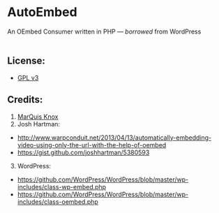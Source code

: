 AutoEmbed
======

An OEmbed Consumer written in PHP &mdash; <i>borrowed</i> from WordPress
<br><br>
## License: 
<ul>
    <li>
        <a href="http://www.gnu.org/licenses/gpl-3.0.txt" target="_blank">GPL v3</a>
    </li>
</ul>

## Credits: 
1. <a href="https://github.com/MarQuisKnox">MarQuis Knox</a></li>
2. Josh Hartman: 
 * http://www.warpconduit.net/2013/04/13/automatically-embedding-video-using-only-the-url-with-the-help-of-oembed
 * https://gist.github.com/joshhartman/5380593
3. WordPress:  
 * https://github.com/WordPress/WordPress/blob/master/wp-includes/class-wp-embed.php
 * https://github.com/WordPress/WordPress/blob/master/wp-includes/class-oembed.php
